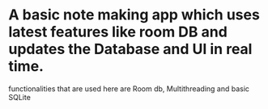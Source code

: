 # A basic note making app which uses latest features like room DB and updates the Database and UI in real time.
 functionalities that are used here are Room db, Multithreading and basic SQLite
